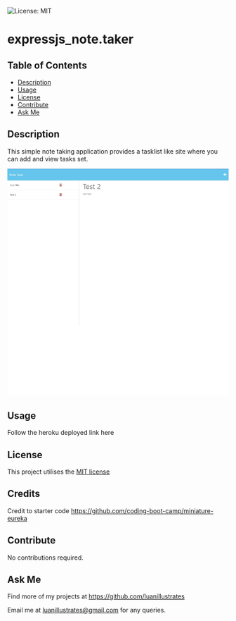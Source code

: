   ![License: MIT](https://img.shields.io/badge/License-MIT-yellow.svg)
  
# expressjs_note.taker

  ## Table of Contents
  * [Description](#description)
  * [Usage](#usage)
  * [License](#license)
  * [Contribute](#contribute)
  * [Ask Me](#ask-me)

  ## Description
  This simple note taking application provides a tasklist like site where you can add and view tasks set.

  ![preview application](public\assets\screenshot.jpg)

  ## Usage
  Follow the heroku deployed link here

  ## License
  This project utilises the <a href="https://opensource.org/licenses/MIT" target="_blank">MIT license</a>

  ## Credits
  Credit to starter code https://github.com/coding-boot-camp/miniature-eureka

  ## Contribute
  No contributions required.

  ## Ask Me
  Find more of my projects at https://github.com/luanillustrates
  
  Email me at luanillustrates@gmail.com for any queries.
